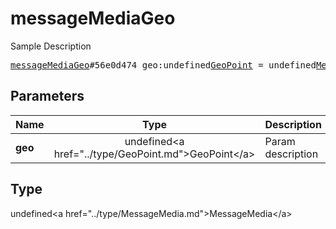 # messageMediaGeo

Sample Description

<pre>
<a href="../constructor/messageMediaGeo.md">messageMediaGeo</a>#56e0d474 geo:undefined<a href="../type/GeoPoint.md">GeoPoint</a> = undefined<a href="../type/MessageMedia.md">MessageMedia</a>;
</pre>

## Parameters

| Name | Type | Description |
|------|:----:|-------------|
| **geo** | undefined&lt;a href=&#34;../type/GeoPoint.md&#34;&gt;GeoPoint&lt;/a&gt; | Param description |

## Type

undefined&lt;a href=&#34;../type/MessageMedia.md&#34;&gt;MessageMedia&lt;/a&gt;
